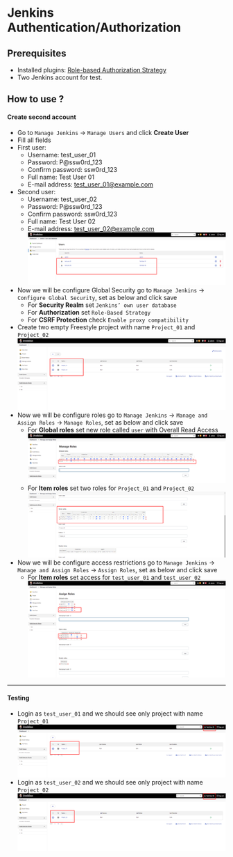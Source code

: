 # Jenkins Authentication/Authorization

## Prerequisites
* Installed plugins: [Role-based Authorization Strategy](https://plugins.jenkins.io/role-strategy/)
* Two Jenkins account for test.
## How to use ?
#### Create second account
* Go to `Manage Jenkins` -> `Manage Users` and click **Create User**
* Fill all fields
* First user:
  * Username: test_user_01
  * Password: P@ssw0rd_123
  * Confirm password: ssw0rd_123
  * Full name: Test User 01
  * E-mail address: test_user_01@example.com
* Second user:
  * Username: test_user_02
  * Password: P@ssw0rd_123
  * Confirm password: ssw0rd_123
  * Full name: Test User 02
  * E-mail address: test_user_02@example.com
  ![alt text](https://github.com/spy86/CI_CD/blob/gh-pages/images/Jenkins40.png?raw=true)
* Now we will be configure Global Security go to `Manage Jenkins` -> `Configure Global Security`, set as below and click save
  * For **Security Realm** set `Jenkins’ own user database`
  * For **Authorization** set `Role-Based Strategy`
  * For **CSRF Protection** check `Enable proxy compatibility`
* Create two empty Freestyle project with name `Project_01` and `Project_02`
![alt text](https://github.com/spy86/CI_CD/blob/gh-pages/images/Jenkins41.png?raw=true)
 * Now we will be configure roles go to `Manage Jenkins` -> `Manage and Assign Roles` -> `Manage Roles`, set as below and click save
   * For **Global roles** set new role called `user` with Overall Read Access
![alt text](https://github.com/spy86/CI_CD/blob/gh-pages/images/Jenkins42.png?raw=true)
   * For **Item roles** set two roles for `Project_01` and `Project_02`
 ![alt text](https://github.com/spy86/CI_CD/blob/gh-pages/images/Jenkins43.png?raw=true)
 * Now we will be configure access restrictions go to `Manage Jenkins` -> `Manage and Assign Roles` -> `Assign Roles`, set as below and click save
   * For **Item roles** set access for `test_user_01` and `test_user_02`
![alt text](https://github.com/spy86/CI_CD/blob/gh-pages/images/Jenkins44.png?raw=true)
---
#### Testing
* Login as `test_user_01` and we should see only project with name `Project_01`
![alt text](https://github.com/spy86/CI_CD/blob/gh-pages/images/Jenkins45.png?raw=true)
* Login as `test_user_02` and we should see only project with name `Project_02`
![alt text](https://github.com/spy86/CI_CD/blob/gh-pages/images/Jenkins46.png?raw=true)